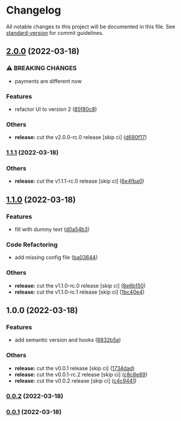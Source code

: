 # Changelog

All notable changes to this project will be documented in this file. See [standard-version](https://github.com/conventional-changelog/standard-version) for commit guidelines.

## [2.0.0](https://github.com/beharefe/gitflow/compare/v1.1.1...v2.0.0) (2022-03-18)


### ⚠ BREAKING CHANGES

* payments are different now

### Features

* refactor UI to version 2 ([85f80c8](https://github.com/beharefe/gitflow/commit/85f80c8057e09cda47e1f8345f1467da12b4b3bc))


### Others

* **release:** cut the v2.0.0-rc.0 release [skip ci] ([d680f17](https://github.com/beharefe/gitflow/commit/d680f171efe805fbb60722176ed8db6c3092f15c))

### [1.1.1](https://github.com/beharefe/gitflow/compare/v1.1.0...v1.1.1) (2022-03-18)


### Others

* **release:** cut the v1.1.1-rc.0 release [skip ci] ([6e4fba0](https://github.com/beharefe/gitflow/commit/6e4fba03e045b08552d4b34fbcd9ff2cdf4c38b4))

## [1.1.0](https://github.com/beharefe/gitflow/compare/v1.0.0...v1.1.0) (2022-03-18)


### Features

* fill with dummy text ([d0a54b3](https://github.com/beharefe/gitflow/commit/d0a54b3bd0abd0e590815b2d2feae758efc90752))


### Code Refactoring

* add missing config file ([ba03644](https://github.com/beharefe/gitflow/commit/ba03644a5bf1ba937fc5a5f87c11ba2fba38cce4))


### Others

* **release:** cut the v1.1.0-rc.0 release [skip ci] ([8e6b150](https://github.com/beharefe/gitflow/commit/8e6b1504b198c9440e5ddaee706287232d9c54a7))
* **release:** cut the v1.1.0-rc.1 release [skip ci] ([1bc40e4](https://github.com/beharefe/gitflow/commit/1bc40e4c44b4c93a3c6075776d12f85f2ba850c0))

## 1.0.0 (2022-03-18)


### Features

* add semantic version and hooks ([8832b5a](https://github.com/beharefe/gitflow/commit/8832b5a7bb5d47754a8ee12f2cb3fbc34127fa3f))


### Others

* **release:** cut the v0.0.1 release [skip ci] ([1734dad](https://github.com/beharefe/gitflow/commit/1734dad7a7aa9ab19a6c5e41b39435d6da58083b))
* **release:** cut the v0.0.1-rc.2 release [skip ci] ([c8c8e89](https://github.com/beharefe/gitflow/commit/c8c8e894d851e8312c77016cf3851f29dd36b52c))
* **release:** cut the v0.0.2 release [skip ci] ([c4c9441](https://github.com/beharefe/gitflow/commit/c4c9441071bddd1e282d2e3a092bc8a028529ef1))

### [0.0.2](https://github.com/beharefe/gitflow/compare/v0.0.1...v0.0.2) (2022-03-18)

### [0.0.1](https://github.com/beharefe/gitflow/compare/v0.0.1-rc.2...v0.0.1) (2022-03-18)
